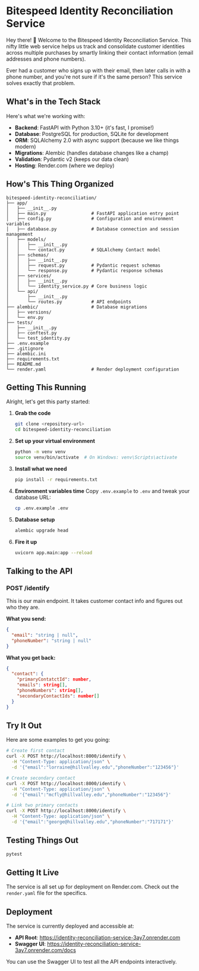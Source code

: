 # Bitespeed Identity Reconciliation Service

Hey there! 👋 Welcome to the Bitespeed Identity Reconciliation Service. This nifty little web service helps us track and consolidate customer identities across multiple purchases by smartly linking their contact information (email addresses and phone numbers).

Ever had a customer who signs up with their email, then later calls in with a phone number, and you're not sure if it's the same person? This service solves exactly that problem.

## What's in the Tech Stack

Here's what we're working with:
- **Backend**: FastAPI with Python 3.10+ (it's fast, I promise!)
- **Database**: PostgreSQL for production, SQLite for development
- **ORM**: SQLAlchemy 2.0 with async support (because we like things modern)
- **Migrations**: Alembic (handles database changes like a champ)
- **Validation**: Pydantic v2 (keeps our data clean)
- **Hosting**: Render.com (where we deploy)

## How's This Thing Organized

```
bitespeed-identity-reconciliation/
├── app/
│   ├── __init__.py
│   ├── main.py                 # FastAPI application entry point
│   ├── config.py               # Configuration and environment variables
│   ├── database.py             # Database connection and session management
│   ├── models/
│   │   ├── __init__.py
│   │   └── contact.py          # SQLAlchemy Contact model
│   ├── schemas/
│   │   ├── __init__.py
│   │   ├── request.py          # Pydantic request schemas
│   │   └── response.py         # Pydantic response schemas
│   ├── services/
│   │   ├── __init__.py
│   │   └── identity_service.py # Core business logic
│   └── api/
│       ├── __init__.py
│       └── routes.py           # API endpoints
├── alembic/                    # Database migrations
│   ├── versions/
│   └── env.py
├── tests/
│   ├── __init__.py
│   ├── conftest.py
│   └── test_identity.py
├── .env.example
├── .gitignore
├── alembic.ini
├── requirements.txt
├── README.md
└── render.yaml                 # Render deployment configuration
```

## Getting This Running

Alright, let's get this party started:

1. **Grab the code**
   ```bash
   git clone <repository-url>
   cd bitespeed-identity-reconciliation
   ```

2. **Set up your virtual environment**
   ```bash
   python -m venv venv
   source venv/bin/activate  # On Windows: venv\Scripts\activate
   ```

3. **Install what we need**
   ```bash
   pip install -r requirements.txt
   ```

4. **Environment variables time**
   Copy `.env.example` to `.env` and tweak your database URL:
   ```bash
   cp .env.example .env
   ```

5. **Database setup**
   ```bash
   alembic upgrade head
   ```

6. **Fire it up**
   ```bash
   uvicorn app.main:app --reload
   ```

## Talking to the API

### POST /identify

This is our main endpoint. It takes customer contact info and figures out who they are.

**What you send:**
```json
{
  "email": "string | null",
  "phoneNumber": "string | null"
}
```

**What you get back:**
```json
{
  "contact": {
    "primaryContatctId": number,
    "emails": string[],
    "phoneNumbers": string[],
    "secondaryContactIds": number[]
  }
}
```

## Try It Out

Here are some examples to get you going:

```bash
# Create first contact
curl -X POST http://localhost:8000/identify \
  -H "Content-Type: application/json" \
  -d '{"email":"lorraine@hillvalley.edu","phoneNumber":"123456"}'

# Create secondary contact
curl -X POST http://localhost:8000/identify \
  -H "Content-Type: application/json" \
  -d '{"email":"mcfly@hillvalley.edu","phoneNumber":"123456"}'

# Link two primary contacts
curl -X POST http://localhost:8000/identify \
  -H "Content-Type: application/json" \
  -d '{"email":"george@hillvalley.edu","phoneNumber":"717171"}'
```

## Testing Things Out

```bash
pytest
```

## Getting It Live

The service is all set up for deployment on Render.com. Check out the `render.yaml` file for the specifics.

## Deployment

The service is currently deployed and accessible at:
- **API Root**: https://identity-reconciliation-service-3ay7.onrender.com
- **Swagger UI**: https://identity-reconciliation-service-3ay7.onrender.com/docs

You can use the Swagger UI to test all the API endpoints interactively.